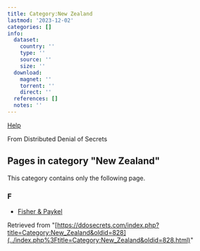 ```yaml
---
title: Category:New Zealand
lastmod: '2023-12-02'
categories: []
info:
  dataset:
    country: ''
    type: ''
    source: ''
    size: ''
  download:
    magnet: ''
    torrent: ''
    direct: ''
  references: []
  notes: ''
---
```




[Help](https://www.mediawiki.org/wiki/Special:MyLanguage/Help:Categories)

From Distributed Denial of Secrets

## Pages in category "New Zealand"

This category contains only the following page.

### F

- [Fisher & Paykel](Fisher_&_Paykel.html "Fisher & Paykel")

Retrieved from
"[https://ddosecrets.com/index.php?title=Category:New_Zealand&oldid=828](../index.php%3Ftitle=Category:New_Zealand&oldid=828.html)"

